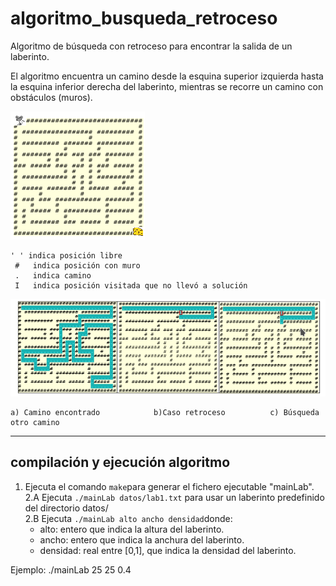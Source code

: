 # algoritmo_busqueda_retroceso

Algoritmo de búsqueda con retroceso para encontrar la salida de un laberinto.  
  
  
El algoritmo encuentra un camino desde la esquina superior izquierda hasta la esquina inferior
derecha del laberinto, mientras se recorre un camino con obstáculos (muros).

![Image](imagenes/lab1.png) 
~~~
' ' indica posición libre
 #   indica posición con muro
 .   indica camino
 I   indica posición visitada que no llevó a solución
~~~
![Image](imagenes/lab2.png) 
~~~
a) Camino encontrado            b)Caso retroceso          c) Búsqueda otro camino
~~~
---
## compilación y ejecución algoritmo  
1. Ejecuta el comando `make`para generar el fichero ejecutable "mainLab".  
2.A Ejecuta `./mainLab datos/lab1.txt` para usar un laberinto predefinido del directorio datos/  
2.B Ejecuta `./mainLab alto ancho densidad`donde:  
      * alto: entero que indica la altura del laberinto.  
      * ancho: entero que indica la anchura del laberinto.  
      * densidad: real entre [0,1], que indica la densidad del laberinto.  
   
 Ejemplo: ./mainLab 25 25 0.4
